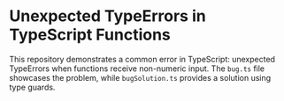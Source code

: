 # Unexpected TypeErrors in TypeScript Functions

This repository demonstrates a common error in TypeScript: unexpected TypeErrors when functions receive non-numeric input.  The `bug.ts` file showcases the problem, while `bugSolution.ts` provides a solution using type guards.